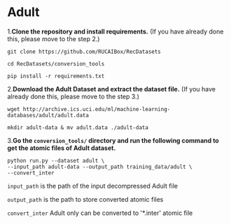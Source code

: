 # Adult

1.**Clone the repository and install requirements.**
(If you have already done this, please move to the step 2.)

```
git clone https://github.com/RUCAIBox/RecDatasets

cd RecDatasets/conversion_tools

pip install -r requirements.txt
```

2.**Download the Adult Dataset and extract the dataset file.**
(If you have already done this, please move to the step 3.)

```
wget http://archive.ics.uci.edu/ml/machine-learning-databases/adult/adult.data

mkdir adult-data & mv adult.data ./adult-data
```

3.**Go the ``conversion_tools/`` directory 
and run the following command to get the atomic files of Adult dataset.**

```
python run.py --dataset adult \
--input_path adult-data --output_path training_data/adult \
--convert_inter
```

`input_path` is the path of the input decompressed Adult file

`output_path` is the path to store converted atomic files
 
 `convert_inter` Adult only can be converted to '*.inter' atomic file
